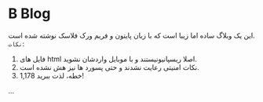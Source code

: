 # B Blog
این یک وبلاگ ساده اما زیبا است که با زبان پایتون و فریم ورک فلاسک نوشته شده است.<br>
`نکات`: 
1. فایل های html اصلا ریسپانیونیستند و با موبایل واردشان نشوید.
2. نکات امنیتی رعایت نشدند و حتی پسورد ها نیز هش نشده است.
3. 1,178 خطه، لذت ببرید!


...
